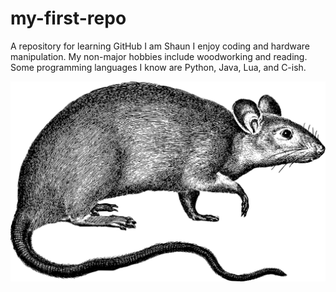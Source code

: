 # my-first-repo
A repository for learning GitHub
I am Shaun I enjoy coding and hardware manipulation. My non-major hobbies include woodworking and reading.
Some programming languages I know are Python, Java, Lua, and C-ish. 

![Alt text](image.png)
